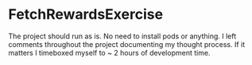 # FetchRewardsExercise

The project should run as is. No need to install pods or anything. I left comments throughout the project documenting my thought process. If it matters I timeboxed myself to ~ 2 hours of development time. 
